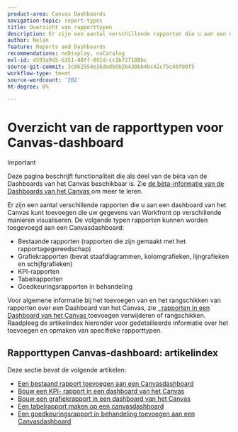 ```yaml
---
product-area: Canvas Dashboards
navigation-topic: report-types
title: Overzicht van rapporttypen
description: Er zijn een aantal verschillende rapporten die u aan een dashboard van het Canvas kunt toevoegen die uw gegevens van Workfront op verschillende manieren visualiseren.
author: Nolan
feature: Reports and Dashboards
recommendations: noDisplay, noCatalog
exl-id: d593a9d5-6351-48ff-891d-cc1b727188bc
source-git-commit: 3c862954e36dadb5b26438bb4bc42c75c46f08f5
workflow-type: tm+mt
source-wordcount: '202'
ht-degree: 0%

---
```


# Overzicht van de rapporttypen voor Canvas-dashboard

>[!IMPORTANT]
>
>Deze pagina beschrijft functionaliteit die als deel van de bèta van de Dashboards van het Canvas beschikbaar is. Zie [ de bèta-informatie van de Dashboards van het Canvas ](/help/quicksilver/product-announcements/betas/canvas-dashboards-beta/canvas-dashboards-beta-information.md) om meer te leren.

Er zijn een aantal verschillende rapporten die u aan een dashboard van het Canvas kunt toevoegen die uw gegevens van Workfront op verschillende manieren visualiseren. De volgende typen rapporten kunnen worden toegevoegd aan een Canvasdashboard:

* Bestaande rapporten (rapporten die zijn gemaakt met het rapportagegereedschap)
* Grafiekrapporten (bevat staafdiagrammen, kolomgrafieken, lijngrafieken en schijfgrafieken)
* KPI-rapporten
* Tabelrapporten
* Goedkeuringsrapporten in behandeling

Voor algemene informatie bij het toevoegen van en het rangschikken van rapporten over een Dashboard van het Canvas, zie [, rapporten in een Dashboard van het Canvas ](/help/quicksilver/reports-and-dashboards/canvas-dashboards/manage-canvas-dashboards/add-remove-arrange-reports.md) toevoegen verwijderen of rangschikken. Raadpleeg de artikelindex hieronder voor gedetailleerde informatie over het toevoegen en opmaken van specifieke rapporttypen.

## Rapporttypen Canvas-dashboard: artikelindex

Deze sectie bevat de volgende artikelen:

* [Een bestaand rapport toevoegen aan een Canvasdashboard](/help/quicksilver/reports-and-dashboards/canvas-dashboards/report-types/add-existing-report.md)
* [Bouw een KPI- rapport in een dashboard van het Canvas](/help/quicksilver/reports-and-dashboards/canvas-dashboards/report-types/build-kpi-report.md)
* [Bouw een grafiekrapport in een dashboard van het Canvas](/help/quicksilver/reports-and-dashboards/canvas-dashboards/report-types/build-chart-report.md)
* [Een tabelrapport maken op een canvasdashboard](/help/quicksilver/reports-and-dashboards/canvas-dashboards/report-types/build-table-report.md)
* [Een goedkeuringsrapport in behandeling toevoegen aan een Canvasdashboard](/help/quicksilver/reports-and-dashboards/canvas-dashboards/report-types/add-pending-approvals-report.md)
